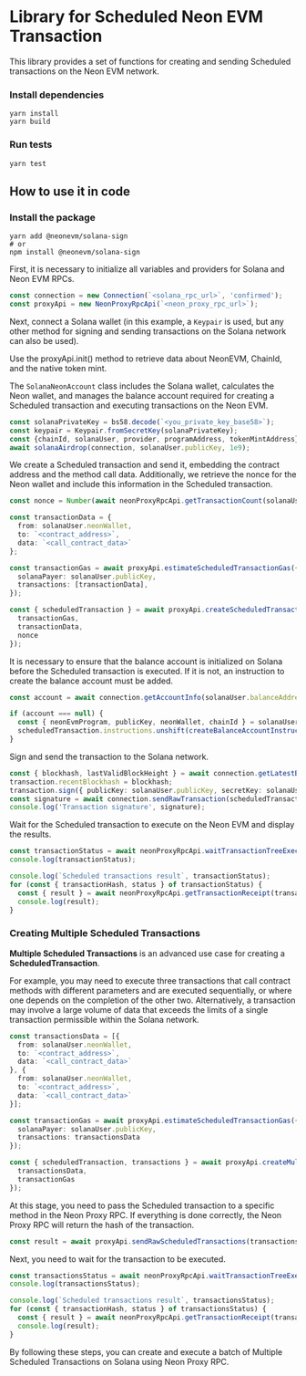 # Library for Scheduled Neon EVM Transaction

This library provides a set of functions for creating and sending Scheduled transactions on the Neon EVM network.

### Install dependencies

```shell
yarn install
yarn build
```

### Run tests

```shell
yarn test
```

## How to use it in code

### Install the package

```shell
yarn add @neonevm/solana-sign
# or
npm install @neonevm/solana-sign
```

First, it is necessary to initialize all variables and providers for Solana and Neon EVM RPCs.

```typescript
const connection = new Connection(`<solana_rpc_url>`, 'confirmed');
const proxyApi = new NeonProxyRpcApi(`<neon_proxy_rpc_url>`);
```

Next, connect a Solana wallet (in this example, a `Keypair` is used, but any other method for signing and sending transactions on the Solana network can also be used).

Use the proxyApi.init() method to retrieve data about NeonEVM, ChainId, and the native token mint.

The `SolanaNeonAccount` class includes the Solana wallet, calculates the Neon wallet, and manages the balance account required for creating a Scheduled transaction and executing transactions on the Neon EVM.

```typescript
const solanaPrivateKey = bs58.decode(`<you_private_key_base58>`);
const keypair = Keypair.fromSecretKey(solanaPrivateKey);
const {chainId, solanaUser, provider, programAddress, tokenMintAddress} = await proxyApi.init(keypair);
await solanaAirdrop(connection, solanaUser.publicKey, 1e9);
```

We create a Scheduled transaction and send it, embedding the contract address and the method call data. Additionally, we retrieve the nonce for the Neon wallet and include this information in the Scheduled transaction.

```typescript
const nonce = Number(await neonProxyRpcApi.getTransactionCount(solanaUser.neonWallet));

const transactionData = {
  from: solanaUser.neonWallet,
  to: `<contract_address>`,
  data: `<call_contract_data>`
};

const transactionGas = await proxyApi.estimateScheduledTransactionGas({
  solanaPayer: solanaUser.publicKey,
  transactions: [transactionData],
});

const { scheduledTransaction } = await proxyApi.createScheduledTransaction({
  transactionGas,
  transactionData,
  nonce
});
```

It is necessary to ensure that the balance account is initialized on Solana before the Scheduled transaction is executed. If it is not, an instruction to create the balance account must be added.

```typescript
const account = await connection.getAccountInfo(solanaUser.balanceAddress);

if (account === null) {
  const { neonEvmProgram, publicKey, neonWallet, chainId } = solanaUser;
  scheduledTransaction.instructions.unshift(createBalanceAccountInstruction(neonEvmProgram, publicKey, neonWallet, chainId));
}
```

Sign and send the transaction to the Solana network.

```typescript 
const { blockhash, lastValidBlockHeight } = await connection.getLatestBlockhash();
transaction.recentBlockhash = blockhash;
transaction.sign({ publicKey: solanaUser.publicKey, secretKey: solanaUser.keypair });
const signature = await connection.sendRawTransaction(scheduledTransaction.serialize());
console.log('Transaction signature', signature);
```

Wait for the Scheduled transaction to execute on the Neon EVM and display the results.

```typescript
const transactionStatus = await neonProxyRpcApi.waitTransactionTreeExecution(solanaUser.neonWallet, nonce, 1e5);
console.log(transactionStatus);

console.log(`Scheduled transactions result`, transactionStatus);
for (const { transactionHash, status } of transactionStatus) {
  const { result } = await neonProxyRpcApi.getTransactionReceipt(transactionHash);
  console.log(result);
}
```

### Creating Multiple Scheduled Transactions

**Multiple Scheduled Transactions** is an advanced use case for creating a **ScheduledTransaction**.

For example, you may need to execute three transactions that call contract methods with different parameters and are executed sequentially, or where one depends on the completion of the other two. Alternatively, a transaction may involve a large volume of data that exceeds the limits of a single transaction permissible within the Solana network.

```typescript
const transactionsData = [{
  from: solanaUser.neonWallet,
  to: `<contract_address>`,
  data: `<call_contract_data>`
}, {
  from: solanaUser.neonWallet,
  to: `<contract_address>`,
  data: `<call_contract_data>`
}];

const transactionGas = await proxyApi.estimateScheduledTransactionGas({
  solanaPayer: solanaUser.publicKey,
  transactions: transactionsData
});

const { scheduledTransaction, transactions } = await proxyApi.createMultipleTransaction({
  transactionsData,
  transactionGas
});
```

At this stage, you need to pass the Scheduled transaction to a specific method in the Neon Proxy RPC. If everything is done correctly, the Neon Proxy RPC will return the hash of the transaction.
```typescript
const result = await proxyApi.sendRawScheduledTransactions(transactions.map(i => i.serialize()));
```

Next, you need to wait for the transaction to be executed.

```typescript
const transactionsStatus = await neonProxyRpcApi.waitTransactionTreeExecution(solanaUser.neonWallet, nonce, 1e5);
console.log(transactionsStatus);

console.log(`Scheduled transactions result`, transactionsStatus);
for (const { transactionHash, status } of transactionsStatus) {
  const { result } = await neonProxyRpcApi.getTransactionReceipt(transactionHash);
  console.log(result);
}
```

By following these steps, you can create and execute a batch of Multiple Scheduled Transactions on Solana using Neon Proxy RPC.

